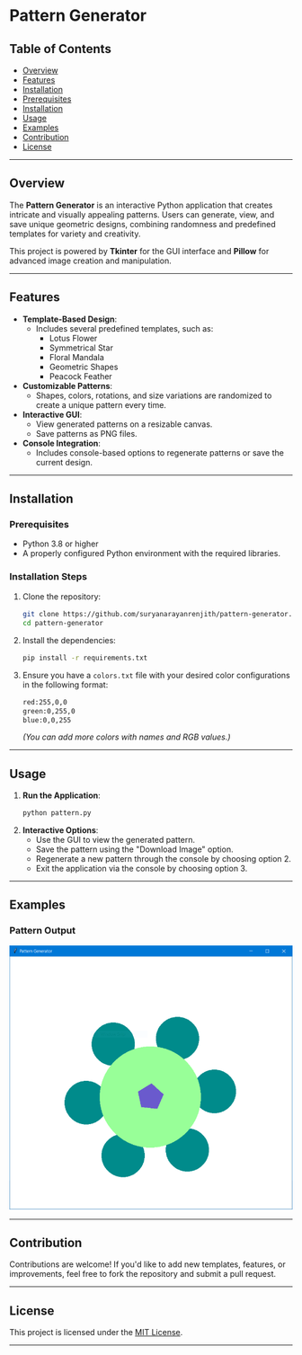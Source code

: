 # Pattern Generator

## Table of Contents
- [Overview](#overview)
- [Features](#features)
- [Installation](#installation)
- [Prerequisites](#prerequisites)
- [Installation](#installation)
- [Usage](#usage)
- [Examples](#examples)
- [Contribution](#contribution)
- [License](#license)

---

## Overview
The **Pattern Generator** is an interactive Python application that creates intricate and visually appealing patterns. Users can generate, view, and save unique geometric designs, combining randomness and predefined templates for variety and creativity.

This project is powered by **Tkinter** for the GUI interface and **Pillow** for advanced image creation and manipulation.

---

## Features
- **Template-Based Design**:
  - Includes several predefined templates, such as:
    - Lotus Flower
    - Symmetrical Star
    - Floral Mandala
    - Geometric Shapes
    - Peacock Feather
- **Customizable Patterns**:
  - Shapes, colors, rotations, and size variations are randomized to create a unique pattern every time.
- **Interactive GUI**:
  - View generated patterns on a resizable canvas.
  - Save patterns as PNG files.
- **Console Integration**:
  - Includes console-based options to regenerate patterns or save the current design.

---

## Installation

### Prerequisites
- Python 3.8 or higher
- A properly configured Python environment with the required libraries.

### Installation Steps
1. Clone the repository:
   ```bash
   git clone https://github.com/suryanarayanrenjith/pattern-generator.git
   cd pattern-generator
   ```
2. Install the dependencies:
   ```bash
   pip install -r requirements.txt
   ```
3. Ensure you have a `colors.txt` file with your desired color configurations in the following format:
   ```
   red:255,0,0
   green:0,255,0
   blue:0,0,255
   ```
   *(You can add more colors with names and RGB values.)*

---

## Usage

1. **Run the Application**:
   ```bash
   python pattern.py
   ```
2. **Interactive Options**:
   - Use the GUI to view the generated pattern.
   - Save the pattern using the "Download Image" option.
   - Regenerate a new pattern through the console by choosing option 2.
   - Exit the application via the console by choosing option 3.

---

## Examples
### Pattern Output
![Pattern Example](Screenshot.png)

---

## Contribution
Contributions are welcome! If you'd like to add new templates, features, or improvements, feel free to fork the repository and submit a pull request.

---

## License
This project is licensed under the [MIT License](LICENSE).

---
